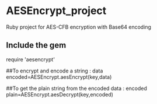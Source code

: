 # AESEncrypt_project
Ruby project for AES-CFB encryption with Base64 encoding

## Include the gem
require 'aesencrypt'

##To encrypt and encode a string : data
encoded=AESEncrypt.aesEncrypt(key,data)

##To get the plain string from the encoded data : encoded
plain=AESEncrypt.aesDecrypt(key,encoded)
